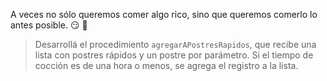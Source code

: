 A veces no sólo queremos comer algo rico, sino que queremos comerlo lo antes posible. :smirk: :cake:

> Desarrollá el procedimiento `agregarAPostresRapidos`, que recibe una lista con postres rápidos y un postre por parámetro. Si el tiempo de cocción es de una hora o menos, se agrega el registro a la lista.